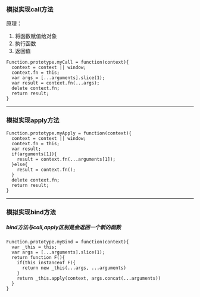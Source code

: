 ### 模拟实现call方法
原理：
1. 将函数赋值给对象
2. 执行函数
3. 返回值
```
Function.prototype.myCall = function(context){
  context = context || window;
  context.fn = this;
  var args = [...arguments].slice(1);
  var result = context.fn(...args);
  delete context.fn;
  return result;
}
```
***
### 模拟实现apply方法
```
Function.prototype.myApply = function(context){
  context = context || window;
  context.fn = this;
  var result;
  if(arguments[1]){
    result = context.fn(...arguments[1]);
  }else{
    result = context.fn();
  }
  delete context.fn;
  return result;
}
```
***
### 模拟实现bind方法
##### bind方法与call,apply区别是会返回一个新的函数
```
Function.prototype.myBind = function(context){
  var _this = this;
  var args = [...arguments].slice(1);
  return function F(){
    if(this instanceof F){
      return new _this(...args, ...arguments)
    }
    return _this.apply(context, args.concat(...arguments))
  }
}
```
